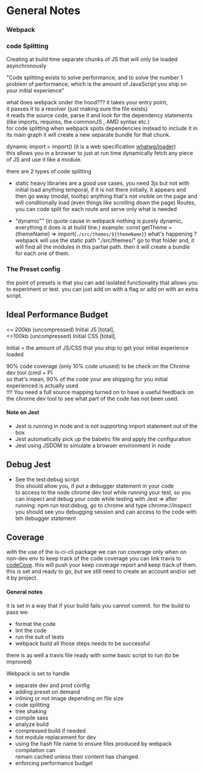# General Notes
### Webpack
### code Splitting
Creating at build time separate chunks of JS that will only be loaded asynchronously

"Code splitting exists to solve performance, and to solve the number 1 problem of performance, which is the amount of
 JavaScript you ship on your initial experience"

what does webpack under the hood???
it takes your entry point,   
it passes it to a resolver (just making sure the file exists)   
it reads the source code, parse it and look for the dependency statements (like imports, requires, the commonJS
, AMD syntax etc.)   
for code splitting 
when webpack spots dependencies instead to include it in its main graph it will create a new separate bundle
for that chunk.  
 
 dynamic import = import() (it is a web specification [whatwg/loader](https://github.com/whatwg/loader))   
 this allows you in a browser to just at run time dynamically fetch any piece of JS and use it like a module.

there are 2 types of code splitting
- static 
heavy libraries are a good use cases, you need 3js but not with initial load
anything temporal, if it is not there initially, it appears and then go away (modal, tooltip)
anything that's not visible on the page and will conditionally load (even things like scrolling down the page)
Routes, you can code split for each route and serve only what is needed

- "dynamic"" (in quote cause in webpack nothing is purely dynamic, everything it does is at build tine.)
example: const getTheme = (themeName) => import(`./src/themes/${themeName}`)
what's happening ?   
webpack will use the static path "./src/themes/" go to that folder and, it will find all the modules in this partial
 path. then it will create a bundle for each one of them.
    
### The Preset config
the point of presets is that you can add isolated functionality that allows you to experiment or test.
you can just add on with a flag or add on with an extra script.

## Ideal Performance Budget
 <= 200kb (uncompressed) Initial JS [total],   
 <=100kb  (uncompressed) Initial CSS [total],

Initial = the amount of JS/CSS that you ship to get your initial experience loaded 
 
 90% code coverage (only 10% code unused) to be check on the Chrome dev tool (cmd + P)   
 so that's mean, 90% of the code your are shipping for you initial experienced is actually used    
  !!!! You need a full source mapping turned on to have a useful feedback on the chrome dev tool to see what part
   of the code has not been used.

#### Note on Jest

- Jest is running in node and is not supporting import statement out of the box
- Jest automatically pick up the babelrc file and apply the configuration 
- Jest using JSDOM to simulate a browser environment in node 

## Debug Jest
- See the test:debug script   
this should allow you, if put a debugger statement in your code   
to access to the node chrome dev tool while running your test, 
so you can inspect and debug your code while testing with Jest
=> after running: npm run test:debug, go to chrome and type chrome://inspect   
you should see you debugging session and can access to the code with teh debugger statement

## Coverage
with the use of the is-ci-cli package we can run coverage only when on non-dev env
to keep track of the code coverage you can link travis to [codeCove](https://codecov.io/).
this will push your keep coverage report and keep track of them.
this is set and ready to go, but we still need to create an account and/or set it by project.



#### General notes
it is set in a way that if your build fails you cannot commit.
for the build to pass we: 
- format the code 
- lint the code
- run the suit of tests
- webpack build 
all those steps needs to be successful

there is as well a travis file ready with some basic script to run (to be improved)

Webpack is set to handle
- separate dev and prod config
- adding preset on demand
- inlining or not image depending on file size
- code splitting 
- tree shaking
- compile sass
- analyze build
- compressed build if needed
- hot module replacement for dev
- using the hash file name to ensure files produced by webpack compilation can    
remain cached unless their content has changed. 
- enforcing performance budget
